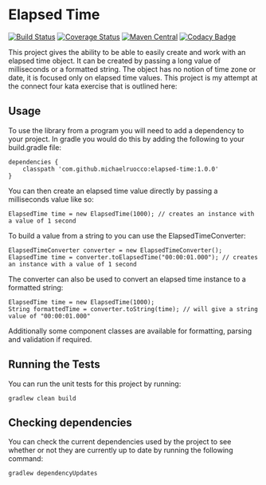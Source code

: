 # Elapsed Time

[![Build Status](https://travis-ci.org/michaelruocco/elapsed-time.svg?branch=master)](https://travis-ci.org/michaelruocco/elapsed-time)
[![Coverage Status](https://coveralls.io/repos/github/michaelruocco/elapsed-time/badge.svg?branch=master)](https://coveralls.io/github/michaelruocco/elapsed-time?branch=master)
[![Maven Central](https://maven-badges.herokuapp.com/maven-central/com.github.michaelruocco/elapsed-time/badge.svg)](https://maven-badges.herokuapp.com/maven-central/com.github.michaelruocco/elapsed-time)
[![Codacy Badge](https://api.codacy.com/project/badge/Grade/14bb0479ff524fd4a4ef2474077d8fd5)](https://www.codacy.com/app/michael-ruocco/elapsed-time?utm_source=github.com&amp;utm_medium=referral&amp;utm_content=michaelruocco/elapsed-time&amp;utm_campaign=Badge_Grade)

This project gives the ability to be able to easily create and work with an elapsed time
object. It can be created by passing a long value of milliseconds or a formatted string.
The object has no notion of time zone or date, it is focused only on elapsed time values.
This project is my attempt at the connect four kata exercise that is outlined here:

## Usage

To use the library from a program you will need to add a dependency to your project. In
gradle you would do this by adding the following to your build.gradle file:

```
dependencies {
    classpath 'com.github.michaelruocco:elapsed-time:1.0.0'
}
```

You can then create an elapsed time value directly by passing a milliseconds
value like so:

```
ElapsedTime time = new ElapsedTime(1000); // creates an instance with a value of 1 second
```

To build a value from a string to you can use the ElapsedTimeConverter:

```
ElapsedTimeConverter converter = new ElapsedTimeConverter();
ElapsedTime time = converter.toElapsedTime("00:00:01.000"); // creates an instance with a value of 1 second
```

The converter can also be used to convert an elapsed time instance to a formatted string:

```
ElapsedTime time = new ElapsedTime(1000);
String formattedTime = converter.toString(time); // will give a string value of "00:00:01.000"
```

Additionally some component classes are available for formatting, parsing and validation if
required.

## Running the Tests

You can run the unit tests for this project by running:

```
gradlew clean build
```

## Checking dependencies

You can check the current dependencies used by the project to see whether
or not they are currently up to date by running the following command:

```
gradlew dependencyUpdates
```